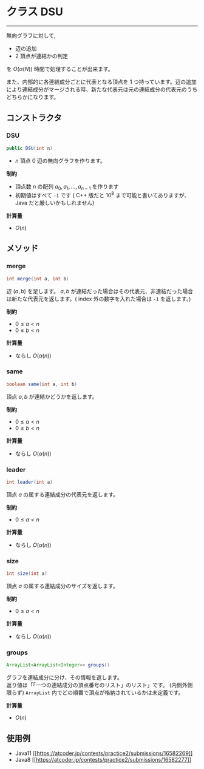 # クラス DSU
- - -

無向グラフに対して,

* 辺の追加
* $2$ 頂点が連結かの判定

を $O(\alpha(N))$ 時間で処理することが出来ます。

また、内部的に各連結成分ごとに代表となる頂点を $1$ つ持っています。辺の追加により連結成分がマージされる時、新たな代表元は元の連結成分の代表元のうちどちらかになります。

## コンストラクタ
### DSU
```java
public DSU(int n)
```

* $n$ 頂点 $0$ 辺の無向グラフを作ります。

**制約**
* 頂点数 $n$ の配列 $a_0, a_1, \dots, a_{n-1}$ を作ります
* 初期値はすべて `-1` です
( C++ 版だと $10^8$ まで可能と書いてありますが、Java だと厳しいかもしれません)

**計算量**
* $O(n)$

## メソッド
### merge
```java
int merge(int a, int b)
```
辺 $(a,b)$ を足します。
$a,b$ が連結だった場合はその代表元、非連結だった場合は新たな代表元を返します。( index 外の数字を入れた場合は `-1` を返します。)

**制約**
* $0 \leq a < n$
* $0 \leq b < n$

**計算量**
* ならし $O(\alpha(n))$

### same
```java
boolean same(int a, int b)
```
頂点 $a,b$ が連結かどうかを返します。

**制約**
* $0 \leq a < n$
* $0 \leq b < n$

**計算量**
* ならし $O(\alpha(n))$

### leader
```java
int leader(int a)
```
頂点 $a$ の属する連結成分の代表元を返します。

**制約**
* $0 \leq a < n$

**計算量**
* ならし $O(\alpha(n))$

### size
```java
int size(int a)
```
頂点 $a$ の属する連結成分のサイズを返します。

**制約**
* $0 \leq a < n$

**計算量**
* ならし $O(\alpha(n))$

### groups
```java
ArrayList<ArrayList<Integer>> groups()
```
グラフを連結成分に分け、その情報を返します。  
返り値は「「一つの連結成分の頂点番号のリスト」のリスト」です。 (内側外側限らず) `ArrayList` 内でどの順番で頂点が格納されているかは未定義です。

**計算量**
* $O(n)$

## 使用例
- Java11
[[https://atcoder.jp/contests/practice2/submissions/16582269]]
- Java8
[[https://atcoder.jp/contests/practice2/submissions/16582277]]
